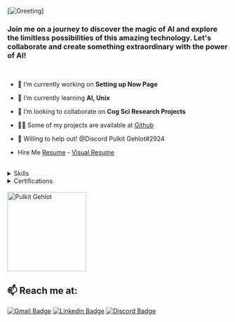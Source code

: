 [![Greeting](https://readme-typing-svg.demolab.com?font=Roboto&weight=600&size=33&duration=3000&pause=1000&color=AF52DE&width=435&lines=Hello+there!+%F0%9F%91%8B;This+is+Pulkit+Gehot;Nice+to+meet+you!)]
<h3 align="Left">Join me on a journey to discover the magic of AI and explore the limitless possibilities of this amazing technology. Let's collaborate and create something extraordinary with the power of AI!</h3>

<br/>


- 🔭 I’m currently working on **Setting up Now Page**

- 🌱 I’m currently learning **AI, Unix**

- 👯 I’m looking to collaborate on **Cog Sci Research Projects**

- 👨‍💻 Some of my projects are available at [Github](https://github.com/PulkitGehlot81)

- 💬 Willing to help out! 
 @Discord Pulkit Gehlot#2924
 
- Hire Me [Resume](https://drive.google.com/file/d/1750qZBaUPsn-EvvviC3XSTaCnhfStzr2/view?usp=sharing) - [Visual Resume](https://drive.google.com/file/d/1JzQ3LIzFY1wsl1I1CYxBBn7L98hJyWYy/view?usp=sharing)

<br />
<details><summary>Skills</summary>
  
### Designer
![figma](https://img.shields.io/badge/Figma-F24E1E?style=for-the-badge&logo=figma&logoColor=white)
![XD](https://img.shields.io/badge/Adobe%20XD-470137?style=for-the-badge&logo=Adobe%20XD&logoColor=#FF61F6)
![After Effects](https://img.shields.io/badge/Adobe%20after%20affects-CF96FD?style=for-the-badge&logo=Adobe%20after%20effects&logoColor=393665)
![Illustrator](https://img.shields.io/badge/Adobe%20Illustrator-FF9A00?style=for-the-badge&logo=adobe%20illustrator&logoColor=white)
![Photoshop](https://img.shields.io/badge/Adobe%20Photoshop-31A8FF?style=for-the-badge&logo=Adobe%20Photoshop&logoColor=black)
![Premiere](https://img.shields.io/badge/Adobe%20Premiere%20Pro-9999FF?style=for-the-badge&logo=Adobe%20Premiere%20Pro&logoColor=white)

### Office Tools
![Word](https://img.shields.io/badge/Microsoft_Word-2B579A?style=for-the-badge&logo=microsoft-word&logoColor=white)
![Airtable](https://img.shields.io/badge/Airtable-18BFFF?style=for-the-badge&logo=Airtable&logoColor=white)
![PowerPoint](https://img.shields.io/badge/Microsoft_PowerPoint-B7472A?style=for-the-badge&logo=microsoft-powerpoint&logoColor=white)
![Notion](https://img.shields.io/badge/Notion-000000?style=for-the-badge&logo=notion&logoColor=white)
![Excel](https://img.shields.io/badge/Microsoft_Excel-217346?style=for-the-badge&logo=microsoft-excel&logoColor=white)
![Trello](https://img.shields.io/badge/Trello-0052CC?style=for-the-badge&logo=trello&logoColor=white)
![Power BI](https://img.shields.io/badge/PowerBI-F2C811?style=for-the-badge&logo=Power%20BI&logoColor=white)

### Python Libraries & Framework
![pandas](https://img.shields.io/badge/pandas-150458?style=for-the-badge&logo=pandas&logoColor=white)
![numpy](https://img.shields.io/badge/NumPy-013243?style=for-the-badge&logo=numpy&logoColor=white)
![tensorflow](https://img.shields.io/badge/TensorFlow-FF6F00?style=for-the-badge&logo=tensorflow&logoColor=white)
![keras](https://img.shields.io/badge/Keras-FF0000?style=for-the-badge&logo=keras&logoColor=white)
![PyTorch](https://img.shields.io/badge/PyTorch-EE4C2C?style=for-the-badge&logo=pytorch&logoColor=white)
![tensorflow](https://img.shields.io/badge/TensorFlow-FF6F00?style=for-the-badge&logo=tensorflow&logoColor=white)
![tensorflow](https://img.shields.io/badge/TensorFlow-FF6F00?style=for-the-badge&logo=tensorflow&logoColor=white)
![keras](https://img.shields.io/badge/Keras-D00000?style=for-the-badge&logo=keras&logoColor=white)
![opencv](https://img.shields.io/badge/OpenCV-5C3EE8?style=for-the-badge&logo=opencv&logoColor=white)
![Matplotlib](https://img.shields.io/badge/Matplotlib-%23ffffff.svg?style=for-the-badge&logo=Matplotlib&logoColor=black)
![scikit-learn](https://img.shields.io/badge/scikit--learn-%23F7931E.svg?style=for-the-badge&logo=scikit-learn&logoColor=white)
![Flask](https://img.shields.io/badge/Flask-000000?style=for-the-badge&logo=flask&logoColor=white)
![Plotly](https://img.shields.io/badge/Plotly-239120?style=for-the-badge&logo=plotly&logoColor=white)
![Scipy](https://img.shields.io/badge/SciPy-654FF0?style=for-the-badge&logo=SciPy&logoColor=white)

### Cloud Platforms & IDE
![Google Cloud](https://img.shields.io/badge/Google_Cloud-4285F4?style=for-the-badge&logo=google-cloud&logoColor=white)
![Digital Ocean](https://img.shields.io/badge/Digital_Ocean-0080FF?style=for-the-badge&logo=DigitalOcean&logoColor=white)
![vscode](https://img.shields.io/badge/Visual_Studio_Code-007ACC?style=for-the-badge&logo=visual-studio-code&logoColor=white)
![Jupyter](https://img.shields.io/badge/Jupyter-F37626?style=for-the-badge&logo=jupyter&logoColor=white)
![Colab](https://img.shields.io/badge/Colab-F9AB00?style=for-the-badge&logo=googlecolab&color=525252)
![Notepad](https://img.shields.io/badge/Notepad++-90E59A.svg?style=for-the-badge&logo=notepad%2B%2B&logoColor=black)
![DialogFlow](https://img.shields.io/badge/dialogflow-FF9800?style=for-the-badge&logo=dialogflow&logoColor=white)

## Tech I've worked with: 
![Python](https://img.shields.io/badge/Python-FFD43B?style=for-the-badge&logo=python&logoColor=blue)
![R](https://img.shields.io/badge/R-276DC3?style=for-the-badge&logo=r&logoColor=white)
![C](https://img.shields.io/badge/C-00599C?style=for-the-badge&logo=c&logoColor=whit)
![java](https://img.shields.io/badge/Java-007396?style=for-the-badge&logo=java&logoColor=white)
![R](https://img.shields.io/badge/R-276DC3?style=for-the-badge&logo=r&logoColor=white)
![HTML](https://img.shields.io/badge/HTML5-E34F26?style=for-the-badge&logo=html5&logoColor=white)
![CSS](https://img.shields.io/badge/CSS3-1572B6?style=for-the-badge&logo=css3&logoColor=white)
![JSON](https://img.shields.io/badge/json-5E5C5C?style=for-the-badge&logo=json&logoColor=white)

## I'm looking forward to 
![Rust](https://img.shields.io/badge/Flutter-02569B?style=for-the-badge&logo=flutter&logoColor=white)
![GO](https://img.shields.io/badge/C%2B%2B-00599C?style=for-the-badge&logo=c%2B%2B&logoColor=white)
![Prolog](https://img.shields.io/badge/-Prolog-blue)
![Progressive Web App](https://img.shields.io/badge/-Progressive Web App-blue)



</details>
<details><summary>Certifications</summary>
 ✔️ Digital Skills:Artificial Intelligence by Accenture <br>
 ✔️ Digital Skills:User Experience by Accenture <br>
 ✔️ Entrepreneurship Developement Course by CRCE, Jain Incubator <br>
 ✔️ Machine Learning with Python by FreeCodecamp <br>
 ✔️ TensorFlow: Data and Deployment Specialization - DeepLearning.AI <br>
 ✔️ AI for Medicine Specialization - DeepLearning.AI  
</details>

<br/>
 <a href="https://github.com/PulkitGehlot81" >
  <img height="180em" src="https://streak-stats.demolab.com?user=PulkitGehlot81&border_radius=3&border=AF52DE&ring=AF52DE&fire=AF52DE&currStreakLabel=AF52DE" alt="Pulkit Gehlot" />
 </a>
<br/>

## 📫 Reach me at:
 
[![Gmail Badge](https://img.shields.io/badge/-k.pulkitgehlot@gmail.com-af52de?style=for-the-badge&logo=Gmail&logoColor=white)](mailto:k.pulkitgehlot@gmail.com "Connect via Email")
[![Linkedin Badge](https://img.shields.io/badge/-Pulkit%20Gehlot-af52de?style=for-the-badge&logo=Linkedin&logoColor=white)](https://www.linkedin.com/in/pulkit-gehlot-53a657190 "Connect on LinkedIn")
[![Discord Badge](https://img.shields.io/badge/-Discord-af52de?style=for-the-badge&logo=Discord&logoColor=white)](https://discord.gg/jBc83Fmkm4 "Contact on Discord")

